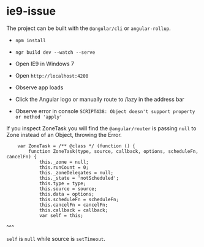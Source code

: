 # ie9-issue

The project can be built with the `@angular/cli` or `angular-rollup`.

- `npm install`
- `ngr build dev --watch --serve`

- Open IE9 in Windows 7
- Open `http://localhost:4200`
- Observe app loads
- Click the Angular logo or manually route to /lazy in the address bar
- Observe error in console `SCRIPT438: Object doesn't support property or method 'apply' `

If you inspect ZoneTask you will find the `@angular/router` is passing `null` to Zone instead of an Object, throwing the Error.

```
    var ZoneTask = /** @class */ (function () {
        function ZoneTask(type, source, callback, options, scheduleFn, cancelFn) {
            this._zone = null;
            this.runCount = 0;
            this._zoneDelegates = null;
            this._state = 'notScheduled';
            this.type = type;
            this.source = source;
            this.data = options;
            this.scheduleFn = scheduleFn;
            this.cancelFn = cancelFn;
            this.callback = callback;
            var self = this;

```

^^^

`self` is `null` while source is `setTimeout`.




